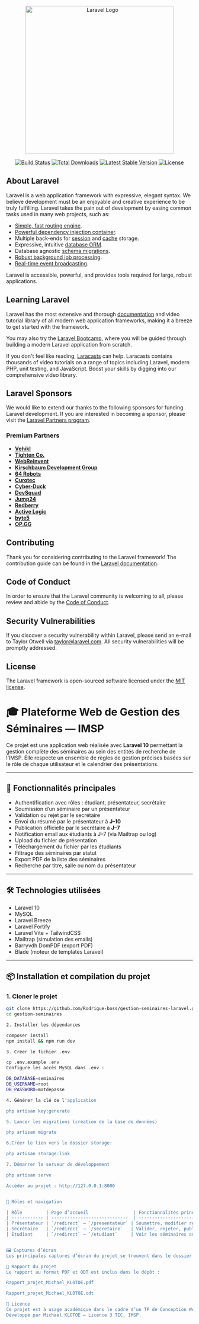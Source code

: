 <p align="center"><a href="https://laravel.com" target="_blank"><img src="https://raw.githubusercontent.com/laravel/art/master/logo-lockup/5%20SVG/2%20CMYK/1%20Full%20Color/laravel-logolockup-cmyk-red.svg" width="400" alt="Laravel Logo"></a></p>

<p align="center">
<a href="https://github.com/laravel/framework/actions"><img src="https://github.com/laravel/framework/workflows/tests/badge.svg" alt="Build Status"></a>
<a href="https://packagist.org/packages/laravel/framework"><img src="https://img.shields.io/packagist/dt/laravel/framework" alt="Total Downloads"></a>
<a href="https://packagist.org/packages/laravel/framework"><img src="https://img.shields.io/packagist/v/laravel/framework" alt="Latest Stable Version"></a>
<a href="https://packagist.org/packages/laravel/framework"><img src="https://img.shields.io/packagist/l/laravel/framework" alt="License"></a>
</p>

## About Laravel

Laravel is a web application framework with expressive, elegant syntax. We believe development must be an enjoyable and creative experience to be truly fulfilling. Laravel takes the pain out of development by easing common tasks used in many web projects, such as:

- [Simple, fast routing engine](https://laravel.com/docs/routing).
- [Powerful dependency injection container](https://laravel.com/docs/container).
- Multiple back-ends for [session](https://laravel.com/docs/session) and [cache](https://laravel.com/docs/cache) storage.
- Expressive, intuitive [database ORM](https://laravel.com/docs/eloquent).
- Database agnostic [schema migrations](https://laravel.com/docs/migrations).
- [Robust background job processing](https://laravel.com/docs/queues).
- [Real-time event broadcasting](https://laravel.com/docs/broadcasting).

Laravel is accessible, powerful, and provides tools required for large, robust applications.

## Learning Laravel

Laravel has the most extensive and thorough [documentation](https://laravel.com/docs) and video tutorial library of all modern web application frameworks, making it a breeze to get started with the framework.

You may also try the [Laravel Bootcamp](https://bootcamp.laravel.com), where you will be guided through building a modern Laravel application from scratch.

If you don't feel like reading, [Laracasts](https://laracasts.com) can help. Laracasts contains thousands of video tutorials on a range of topics including Laravel, modern PHP, unit testing, and JavaScript. Boost your skills by digging into our comprehensive video library.

## Laravel Sponsors

We would like to extend our thanks to the following sponsors for funding Laravel development. If you are interested in becoming a sponsor, please visit the [Laravel Partners program](https://partners.laravel.com).

### Premium Partners

- **[Vehikl](https://vehikl.com/)**
- **[Tighten Co.](https://tighten.co)**
- **[WebReinvent](https://webreinvent.com/)**
- **[Kirschbaum Development Group](https://kirschbaumdevelopment.com)**
- **[64 Robots](https://64robots.com)**
- **[Curotec](https://www.curotec.com/services/technologies/laravel/)**
- **[Cyber-Duck](https://cyber-duck.co.uk)**
- **[DevSquad](https://devsquad.com/hire-laravel-developers)**
- **[Jump24](https://jump24.co.uk)**
- **[Redberry](https://redberry.international/laravel/)**
- **[Active Logic](https://activelogic.com)**
- **[byte5](https://byte5.de)**
- **[OP.GG](https://op.gg)**

## Contributing

Thank you for considering contributing to the Laravel framework! The contribution guide can be found in the [Laravel documentation](https://laravel.com/docs/contributions).

## Code of Conduct

In order to ensure that the Laravel community is welcoming to all, please review and abide by the [Code of Conduct](https://laravel.com/docs/contributions#code-of-conduct).

## Security Vulnerabilities

If you discover a security vulnerability within Laravel, please send an e-mail to Taylor Otwell via [taylor@laravel.com](mailto:taylor@laravel.com). All security vulnerabilities will be promptly addressed.

## License

The Laravel framework is open-sourced software licensed under the [MIT license](https://opensource.org/licenses/MIT).


# 🎓 Plateforme Web de Gestion des Séminaires — IMSP

Ce projet est une application web réalisée avec **Laravel 10** permettant la gestion complète des séminaires au sein des entités de recherche de l’IMSP. Elle respecte un ensemble de règles de gestion précises basées sur le rôle de chaque utilisateur et le calendrier des présentations.

---

## 🧩 Fonctionnalités principales

- Authentification avec rôles : étudiant, présentateur, secrétaire
- Soumission d’un séminaire par un présentateur
- Validation ou rejet par le secrétaire
- Envoi du résumé par le présentateur à **J–10**
- Publication officielle par le secrétaire à **J–7**
- Notification email aux étudiants à J–7 (via Mailtrap ou log)
- Upload du fichier de présentation
- Téléchargement du fichier par les étudiants
- Filtrage des séminaires par statut
- Export PDF de la liste des séminaires
- Recherche par titre, salle ou nom du présentateur

---

## 🛠️ Technologies utilisées

- Laravel 10
- MySQL
- Laravel Breeze
- Laravel Fortify
- Laravel Vite + TailwindCSS
- Mailtrap (simulation des emails)
- Barryvdh DomPDF (export PDF)
- Blade (moteur de templates Laravel)

---

## 📦 Installation et compilation du projet

### 1. Cloner le projet

```bash
git clone https://github.com/Rodrigue-boss/gestion-seminaires-laravel.git
cd gestion-seminaires

2. Installer les dépendances

composer install
npm install && npm run dev

3. Créer le fichier .env

cp .env.example .env
Configure les accès MySQL dans .env :

DB_DATABASE=seminaires
DB_USERNAME=root
DB_PASSWORD=motdepasse

4. Générer la clé de l'application

php artisan key:generate

5. Lancer les migrations (création de la base de données)

php artisan migrate

6.Créer le lien vers le dossier storage:

php artisan storage:link

7. Démarrer le serveur de développement

php artisan serve

Accéder au projet : http://127.0.0.1:8000


👥 Rôles et navigation

| Rôle         | Page d’accueil                 | Fonctionnalités principales                       |
| ------------ | -----------------------------  | ------------------------------------------------- |
| Présentateur | `/redirect` → `/presentateur` | Soumettre, modifier résumé, uploader fichier      |
| Secrétaire   | `/redirect` → `/secretaire`   | Valider, rejeter, publier à J–7, envoyer emails   |
| Étudiant     | `/redirect` → `/etudiant`     | Voir les séminaires acceptés, télécharger fichier |


🖼️ Captures d’écran
Les principales captures d’écran du projet se trouvent dans le dossier /captures.

📝 Rapport du projet
Le rapport au format PDF et ODT est inclus dans le dépôt :

Rapport_projet_Michael_KLOTOE.pdf

Rapport_projet_Michael_KLOTOE.odt

📄 Licence
Ce projet est à usage académique dans le cadre d’un TP de Conception Web à l’IMSP.
Développé par Michael KLOTOE — Licence 3 TIC, IMSP.
